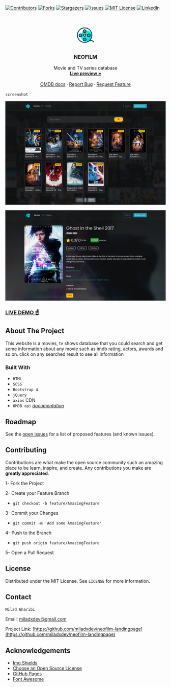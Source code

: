 [![Contributors][contributors-shield]][contributors-url]
[![Forks][forks-shield]][forks-url]
[![Stargazers][stars-shield]][stars-url]
[![Issues][issues-shield]][issues-url]
[![MIT License][license-shield]][license-url]
[![LinkedIn][linkedin-shield]][linkedin-url]

<!-- PROJECT LOGO -->
<br />
<p align="center">
  <a href="https://github.com/miladxdev/neofilm-landingpage">
    <img src="img/logo.png" alt="Logo" width="64">

  </a>

  <h3 align="center">NEOFILM</h3>

  <p align="center">
    Movie and TV series database
    <br />
    <a href="https://miladxdev.github.io/neofilm-landingpage/"><strong>Live preview »</strong></a>
    <br />
    <br />
    <a href="https://miladxdev.github.io/neofilm-landingpage/">OMDB docs</a>
    ·
    <a href="https://github.com/miladxdev/neofilm-landingpage/issues">Report Bug</a>
    ·
    <a href="https://github.com/miladxdev/neofilm-landingpage/issues">Request Feature</a>
  </p>
</p>

`screenshot`

![screenshot](./img/screenshot-1.png)

![screenshot](./img/screenshot-2.png)

### [LIVE DEMO ☝](https://miladxdev.github.io/neofilm-landingpage/)

## About The Project

This website is a movies, tv shows database that you could search and get some information about any movie such as imdb rating, actors, awards and so on.
click on any searched result to see all information

### Built With

- `HTML`
- `SCSS`
- `Bootstrap 4`
- `jQuery`
- `axios` CDN
- `OMDB api` [_documentation_](http://www.omdbapi.com/)
<!-- ROADMAP -->

## Roadmap

See the [open issues](https://github.com/miladxdev/neofilm-landingpage/issues) for a list of proposed features (and known issues).

<!-- CONTRIBUTING -->

## Contributing

Contributions are what make the open source community such an amazing place to be learn, inspire, and create. Any contributions you make are **greatly appreciated**.

1- Fork the Project

2- Create your Feature Branch

- `git checkout -b feature/AmazingFeature`

3- Commit your Changes

- `git commit -m 'Add some AmazingFeature'`

4- Push to the Branch

- `git push origin feature/AmazingFeature`

5- Open a Pull Request

<!-- LICENSE -->

## License

Distributed under the MIT License. See `LICENSE` for more information.

<!-- CONTACT -->

## Contact

`Milad Gharibi`

Email: miladxdev@gmail.com

Project Link: [https://github.com/miladxdev/neofilm-landingpage](https://github.com/miladxdev/neofilm-landingpage)

<!-- ACKNOWLEDGEMENTS -->

## Acknowledgements

- [Img Shields](https://shields.io)
- [Choose an Open Source License](https://choosealicense.com)
- [GitHub Pages](https://pages.github.com)
- [Font Awesome](https://fontawesome.com)

<!-- MARKDOWN LINKS & IMAGES -->
<!-- https://www.markdownguide.org/basic-syntax/#reference-style-links -->

[contributors-shield]: https://img.shields.io/github/contributors/miladxdev/color-picker-app.svg?style=for-the-badge
[contributors-url]: https://github.com/miladxdev/neofilm-landingpage/graphs/contributors
[forks-shield]: https://img.shields.io/github/forks/miladxdev/color-picker-app.svg?style=for-the-badge
[forks-url]: https://github.com/miladxdev/neofilm-landingpage/network/members
[stars-shield]: https://img.shields.io/github/stars/miladxdev/color-picker-app.svg?style=for-the-badge
[stars-url]: https://github.com/miladxdev/neofilm-landingpage/stargazers
[issues-shield]: https://img.shields.io/github/issues/miladxdev/color-picker-app.svg?style=for-the-badge
[issues-url]: https://github.com/miladxdev/neofilm-landingpage/issues
[license-shield]: https://img.shields.io/github/license/miladxdev/color-picker-app.svg?style=for-the-badge
[license-url]: https://github.com/miladxdev/neofilm-landingpage/blob/master/LICENSE.txt
[linkedin-shield]: https://img.shields.io/badge/-LinkedIn-black.svg?style=for-the-badge&logo=linkedin&colorB=555
[linkedin-url]: https://www.linkedin.com/in/itsmilad/
